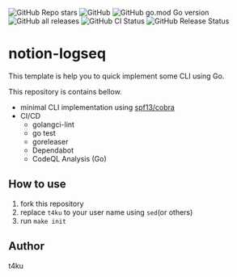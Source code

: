 ![GitHub Repo stars](https://img.shields.io/github/stars/t4ku/notion-logseq?style=social)
![GitHub](https://img.shields.io/github/license/t4ku/notion-logseq)
![GitHub go.mod Go version](https://img.shields.io/github/go-mod/go-version/t4ku/notion-logseq)
![GitHub all releases](https://img.shields.io/github/downloads/t4ku/notion-logseq/total)
![GitHub CI Status](https://img.shields.io/github/workflow/status/t4ku/notion-logseq/ci?label=CI)
![GitHub Release Status](https://img.shields.io/github/workflow/status/t4ku/notion-logseq/Release?label=release)

# notion-logseq
This template is help you to quick implement some CLI using Go.

This repository is contains bellow.

- minimal CLI implementation using [spf13/cobra](https://github.com/spf13/cobra)
- CI/CD
  - golangci-lint
  - go test
  - goreleaser
  - Dependabot
  - CodeQL Analysis (Go)

## How to use
1. fork this repository
2. replace `t4ku` to your user name using `sed`(or others)
3. run `make init`

## Author
t4ku
